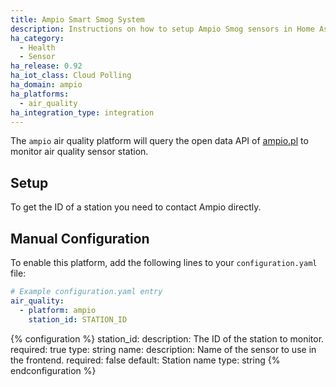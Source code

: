 ```yaml
---
title: Ampio Smart Smog System
description: Instructions on how to setup Ampio Smog sensors in Home Assistant.
ha_category:
  - Health
  - Sensor
ha_release: 0.92
ha_iot_class: Cloud Polling
ha_domain: ampio
ha_platforms:
  - air_quality
ha_integration_type: integration
---
```


The `ampio` air quality platform will query the open data API of [ampio.pl](http://smog.ampio.pl/) to monitor air quality sensor station.

## Setup

To get the ID of a station you need to contact Ampio directly.

## Manual Configuration

To enable this platform, add the following lines to your `configuration.yaml` file:

```yaml
# Example configuration.yaml entry
air_quality:
  - platform: ampio
    station_id: STATION_ID
```

{% configuration %}
station_id:
  description: The ID of the station to monitor.
  required: true
  type: string
name:
  description: Name of the sensor to use in the frontend.
  required: false
  default: Station name
  type: string
{% endconfiguration %}
